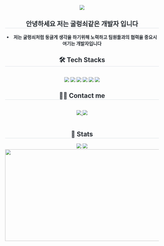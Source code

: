 <div align= "center">
    <img src="https://capsule-render.vercel.app/api?type=waving&color=auto&height=180&text=JHS%20Code%20Hub&animation=fadeIn&fontColor=000000&fontSize=70" />
    </div>
    <div align= "center"> 
    <h2 style="border-bottom: 1px solid #d8dee4; color: #282d33;"> 안녕하세요 저는 굴렁쇠같은 개발자 입니다 </h2>  
    <div style="font-weight: 700; font-size: 15px; text-align: center; color: #282d33;"> <li> 저는 굴렁쇠처럼 둥글게 생각을 하기위해 노력하고 팀원들과의 협력을 중요시 여기는 개발자입니다</li></li></li> </div> 
    </div>
    <div align= "center">
    <h2 style="border-bottom: 1px solid #d8dee4; color: #282d33;"> 🛠️ Tech Stacks </h2> <br> 
    <div style="margin: 0 auto; text-align: center;" align= "center"> <img src="https://img.shields.io/badge/HTML5-E34F26?style=for-the-badge&logo=HTML5&logoColor=white">
          <img src="https://img.shields.io/badge/CSS3-1572B6?style=for-the-badge&logo=CSS3&logoColor=white">
          <img src="https://img.shields.io/badge/Tailwind%20CSS-06B6D4?style=for-the-badge&logo=Tailwind%20CSS&logoColor=white">
          <img src="https://img.shields.io/badge/Javascript-F7DF1E?style=for-the-badge&logo=Javascript&logoColor=white">
          <img src="https://img.shields.io/badge/React-61DAFB?style=for-the-badge&logo=React&logoColor=white">
          <img src="https://img.shields.io/badge/TypeScript-007ACC?style=for-the-badge&logo=typescript&logoColor=white">
          <br/></div>
    </div>
    <div align= "center">
    <h2 style="border-bottom: 1px solid #d8dee4; color: #282d33;"> 🧑‍💻 Contact me </h2> <br> 
    <div align= "center"> <a href=https://velog.io/@johyunsoo33/posts> <img src="https://img.shields.io/badge/Velog-20C997?style=for-the-badge&logo=Velog&logoColor=white&link=https://velog.io/@johyunsoo33/posts"> </a>
         <a href=mailto:aorzkfflqj@gmail.com> <img src="https://img.shields.io/badge/Gmail-EA4335?style=for-the-badge&logo=Gmail&logoColor=white&link=mailto:aorzkfflqj@gmail.com"> </a>
          </div>  <br> 
    <div align= "center">  </div> 
    </div>
    <div align= "center"> 
    <h2 style="border-bottom: 1px solid #d8dee4; color: #282d33;"> 🏅 Stats </h2> <div align= "center"> <img src="https://github-readme-stats.vercel.app/api?username=johyunsoo33&bg_color=60,f8ff94,feffd6&title_color=000000&text_color=000000"
         /> <img src="https://github-readme-stats.vercel.app/api/top-langs/?username=johyunsoo33&layout=compact&bg_color=60,f8ff94,feffd6&title_color=000000&text_color=000000"
           /> </div> 
    </div>
    
<a href="https://www.gitanimals.org/en_US?utm_medium=image&utm_source=johyunsoo33&utm_content=farm">
<img
  src="https://render.gitanimals.org/farms/johyunsoo33"
  width="600"
  height="300"
/>
</a>
  
